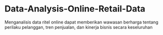# Data-Analysis-Online-Retail-Data
Menganalisis data ritel online dapat memberikan wawasan berharga tentang perilaku pelanggan, tren penjualan, dan kinerja bisnis secara keseluruhan
